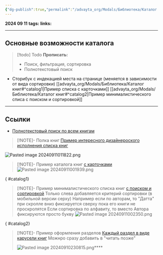 ```yaml
---
{"dg-publish":true,"permalink":"/advayta_org/Modals/Библиотека/Каталог книг/"}
---
```


**2024 09 11**
**tags:**
**links:** 

---
## Основные возможности каталога


> [!todo] Todo
> **Прописать:**
>- Поиск, фильтрация, сортировка
>- Полнотекстовый поиск

 - Сторибук с индекацией места на странице (меняется в зависимости от вида сортировки)
[[advayta_org/Modals/Библиотека/Каталог книг#^catalog1\|Пример списка с карточками]]
[[advayta_org/Modals/Библиотека/Каталог книг#^catalog2\|Пример минималистического списа с поиском и сортировкой]]

---
## Ссылки

- [Полнотекстовый поиск по всем книгам](https://shazam.knigogid.ru/)

> [!NOTE]- Полка книг
>[Пример интересного дизайнероского исполнения списка книг](https://polka.academy/)
>
![Pasted image 20240911011822.png](/img/user/data/Pasted%20image%2020240911011822.png)

> [!NOTE]- Пример каталога книг
> [с карточками](https://mybook.ru/catalog/books/free/)
> ![Pasted image 20240911001939.png](/img/user/data/Pasted%20image%2020240911001939.png) 
>
{ #catalog1}


> [!NOTE]- Пример минималистического списка книг
> [с поиском и сортировкой](https://polka.academy/books)
> Только слева добавляется критерий сортировки (в мобильной версии серху) 
> Например если по авторам, то "Датта" при скролле вниз фиксируется сверху пока его книги не проскролятся
> Если сортировка по алфавиту, то вместо Автора фиксируются просто букву
> ![Pasted image 20240911002350.png](/img/user/data/Pasted%20image%2020240911002350.png)
>
{ #catalog2}


> [!NOTE]- Пример оформления разделов
> [Каждый раздел в виде карусели книг](https://knigogid.ru/)
> Можнро сразу добавить в "читать позже"
> 
> ![Pasted image 20240910230815.png](/img/user/data/Pasted%20image%2020240910230815.png)****